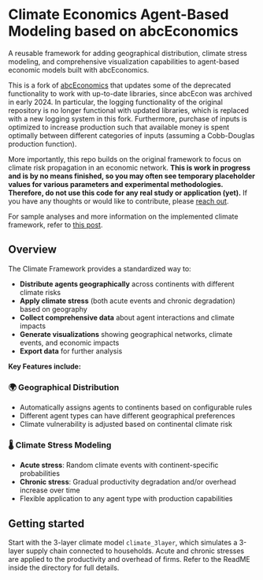 # Climate Economics Agent-Based Modeling based on abcEconomics

A reusable framework for adding geographical distribution, climate stress modeling, and comprehensive visualization capabilities to agent-based economic models built with abcEconomics.

This is a fork of [abcEconomics](https://github.com/AB-CE/abce) that updates some of the deprecated functionality to work with up-to-date libraries, since abcEcon was archived in early 2024. In particular, the logging functionality of the original repository is no longer functional with updated libraries, which is replaced with a new logging system in this fork. Furthermore, purchase of inputs is optimized to increase production such that available money is spent optimally between different categories of inputs (assuming a Cobb-Douglas production function). 

More importantly, this repo builds on the original framework to focus on climate risk propagation in an economic network. **This is work in progress and is by no means finished, so you may often see temporary placeholder values for various parameters and experimental methodologies. Therefore, do not use this code for any real study or application (yet).** If you have any thoughts or would like to contribute, please [reach out](mailto:yara@pluripotent.tech).

For sample analyses and more information on the implemented climate framework, refer to [this post](https://open.substack.com/pub/yaramo/p/introducing-an-agent-based-modelling?r=5gzbvr&utm_campaign=post&utm_medium=web&showWelcomeOnShare=true).

## Overview

The Climate Framework provides a standardized way to:
- **Distribute agents geographically** across continents with different climate risks
- **Apply climate stress** (both acute events and chronic degradation) based on geography
- **Collect comprehensive data** about agent interactions and climate impacts
- **Generate visualizations** showing geographical networks, climate events, and economic impacts
- **Export data** for further analysis

**Key Features include:**

### 🌍 Geographical Distribution
- Automatically assigns agents to continents based on configurable rules
- Different agent types can have different geographical preferences
- Climate vulnerability is adjusted based on continental climate risk

### 🌡️ Climate Stress Modeling
- **Acute stress**: Random climate events with continent-specific probabilities
- **Chronic stress**: Gradual productivity degradation and/or overhead increase over time
- Flexible application to any agent type with production capabilities

## Getting started
Start with the 3-layer climate model `climate_3layer`, which simulates a 3-layer supply chain connected to households. Acute and chronic stresses are applied to the productivity and overhead of firms. Refer to the ReadME inside the directory for full details. 
